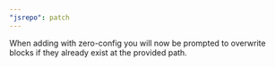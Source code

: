 ```yaml
---
"jsrepo": patch
---
```


When adding with zero-config you will now be prompted to overwrite blocks if they already exist at the provided path.
